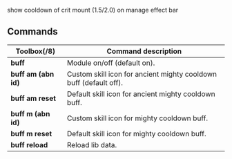 show cooldown of crit mount (1.5/2.0) on manage effect bar

## Commands
Toolbox(/8) | Command description
--- | ---
**buff** | Module on/off (default on).
**buff am (abn id)** | Custom skill icon for ancient mighty cooldown buff (default off).
**buff am reset** | Default skill icon for ancient mighty cooldown buff.
**buff m (abn id)** | Custom skill icon for mighty cooldown buff.
**buff m reset** | Default skill icon for mighty cooldown buff.
**buff reload** | Reload lib data.